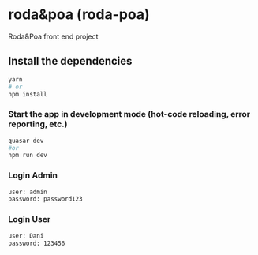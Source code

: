 # roda&poa (roda-poa)

Roda&Poa front end project

## Install the dependencies
```bash
yarn
# or
npm install
```

### Start the app in development mode (hot-code reloading, error reporting, etc.)
```bash
quasar dev 
#or 
npm run dev
```


### Login Admin
```bash
user: admin
password: password123
```

### Login User
```bash
user: Dani
password: 123456
```

